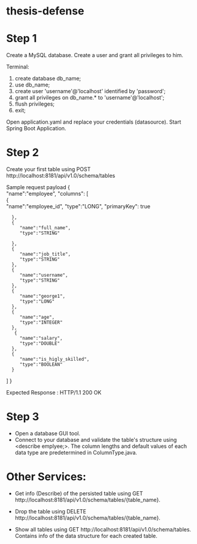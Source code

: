 # thesis-defense

# Step 1
Create a MySQL database.
Create a user and grant all privileges to him.

Terminal:
1) create database db_name;
2) use db_name;
3) create user 'username'@'localhost' identified by 'password';
4) grant all privileges on db_name.* to 'username'@'localhost';
5) flush privileges;
6) exit;

Open application.yaml and replace your credentials (datasource).
Start Spring Boot Application.



# Step 2
Create your first table using POST http://localhost:8181/api/v1.0/schema/tables

Sample request payload
{  
   "name":"employee",
   "columns": [  
      {  
         "name":"employee_id",
         "type":"LONG",
         "primaryKey": true
        
      },
      {  
         "name":"full_name",
         "type":"STRING"
          
      },
      {  
         "name":"job_title",
         "type":"STRING"
      },
      {  
         "name":"username",
         "type":"STRING"
      },
      {  
         "name":"george1",
         "type":"LONG"
      },
      {  
         "name":"age",
         "type":"INTEGER"
      },
       {  
         "name":"salary",
         "type":"DOUBLE"
      },
      {
      	 "name":"is_higly_skilled",
         "type":"BOOLEAN"
      }
   ]
}

Expected Response : HTTP/1.1 200 OK 

# Step 3
- Open a database GUI tool.
- Connect to your database and validate the table's structure using <describe emplyee;>. The column lengths and default values of each data type are predetermined in ColumnType.java.


# Other Services:
- Get info (Describe) of the persisted table using GET http://localhost:8181/api/v1.0/schema/tables/{table_name}.

- Drop the table using DELETE http://localhost:8181/api/v1.0/schema/tables/{table_name}.

- Show all tables using GET http://localhost:8181/api/v1.0/schema/tables.
  Contains info of the data structure for each created table. 








